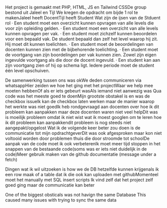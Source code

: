 Het project is gemaakt met PHP, HTML, JS en Tailwind CSSDe group bestond uit Jaleel en Tijl
We kregen de opdracht om bijde 1 rol te makenJaleel heeft DocentTijl heeft Student
Wat zijn de ijsen van de Stduent rol
· Een student moet een overzicht kunnen opvragen van alle levels die voor zijn opleiding gelden.
· Een student moet een overzicht van alle levels kunnen opvragen per vak.
· Een student moet zichzelf kunnen beoordelen voor een bepaald vak. De student bepaald dan zelf het level waarop hij zit. Hij moet dit kunnen toelichten.
· Een student moet de beoordelingen van docenten kunnen zien met de bijbehorende toelichting.
· Een student moet de voortgang van zijn boordelingen per vak kunnen zien. Zowel zijn eigen ingevulde voortgang als die door de docent ingevuld.
· Een student kan aan zijn voortgang zien of hij op schema ligt. Iedere periode moet de student één level opschuiven.

De samenwerking tussen ons was okWe deden communiceren via whatsappHier zeiden we hoe het ging met het projectWaar we help mee moeten hebbenOf als er iets gebeurt wasAls iemand niet aanwezig was
Qua code was het meeste goed te doenMijn grootste obstakel is en was de checkbox issueIk kan de checkbox laten werken maar de manier waarop het werkte was niet goedIk heb rondgevraagd aan docenten over hoe ik dit probleem kan aanpakken maar deze docenten waren niet veel helpDit was is moeilijk probleem omdat ik niet wist wat ik moest googlen om te leren hoe ik dit probleem kan aanpakkendit probleem is nog steeds niet aangepakt/opgelost
Wat ik de volgende keer beter zou doen is de communicatie tot mijn opdrachtgeverDit was ook afgesproken maar kon niet voltooid worden door problemen thuis die door stroomde tot schoolDe aanpak van de code moet ik ook verbeterenIk moet meer tijd stoppen in het snappen van de bestaande code(soms was er iets niet duidelijk in de code)Meer gebruik maken van de github documentatie (message under a fetch)

Dingen wat ik wil uitzoeken is how we de DB hetzelfde kunnen krijgenals ik een row maak of a table dat ik die ook kan uploaden met githubMomenteel moet het manually met SQL insert scripts
Ik vind zelf dat het project zelf goed ging maar de communicatie kan beter

One of the biggest obsticals was not havign the same Database
This caused many issues with trying to sync the same data